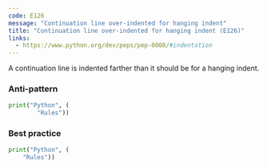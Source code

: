 ```yaml
---
code: E126
message: "Continuation line over-indented for hanging indent"
title: "Continuation line over-indented for hanging indent (E126)"
links:
  - https://www.python.org/dev/peps/pep-0008/#indentation
---
```


A continuation line is indented farther than it should be for a hanging indent.

### Anti-pattern

```python
print("Python", (
        "Rules"))
```

### Best practice

```python
print("Python", (
    "Rules"))
```
